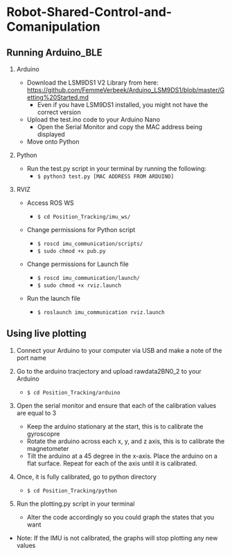 # Robot-Shared-Control-and-Comanipulation

**Running Arduino_BLE**
---

1. Arduino

    + Download the LSM9DS1 V2 Library from here: https://github.com/FemmeVerbeek/Arduino_LSM9DS1/blob/master/Getting%20Started.md 
        - Even if you have LSM9DS1 installed, you might not have the correct version
    + Upload the test.ino code to your Arduino Nano
        - Open the Serial Monitor and copy the MAC address being displayed
    + Move onto Python

2. Python

    + Run the test.py script in your terminal by running the following:
    	- `$ python3 test.py [MAC ADDRESS FROM ARDUINO]`

3. RVIZ
    + Access ROS WS
        - `$ cd Position_Tracking/imu_ws/`

    + Change permissions for Python script
        - `$ roscd imu_communication/scripts/`
        - `$ sudo chmod +x pub.py`

    + Change permissions for Launch file
        - `$ roscd imu_communication/launch/`
        - `$ sudo chmod +x rviz.launch`

    + Run the launch file
        - `$ roslaunch imu_communication rviz.launch`

**Using live plotting**
---

1. Connect your Arduino to your computer via USB and make a note of the port name

2. Go to the arduino tracjectory and upload rawdata2BN0_2 to your Arduino
    - `$ cd Position_Tracking/arduino`

3. Open the serial monitor and ensure that each of the calibration values are equal to 3
    - Keep the arduino stationary at the start, this is to calibrate the gyroscopre
    - Rotate the arduino across each x, y, and z axis, this is to calibrate the magnetometer
    - Tilt the arduino at a 45 degree in the x-axis. Place the arduino on a flat surface. Repeat for each of the axis until it is calibrated. 
    
4. Once, it is fully calibrated, go to python directory
    - `$ cd Position_Tracking/python` 

5. Run the plotting.py script in your terminal
    - Alter the code accordingly so you could graph the states that you want

- Note: If the IMU is not calibrated, the graphs will stop plotting any new values